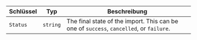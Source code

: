 | Schlüssel | Typ      | Beschreibung                                                                            |
| --------- | -------- | --------------------------------------------------------------------------------------- |
| `Status`  | `string` | The final state of the import. This can be one of `success`, `cancelled`, or `failure`. |
